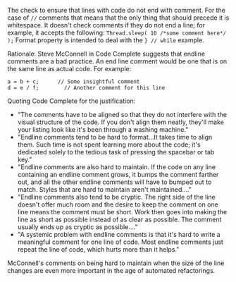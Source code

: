 The check to ensure that lines with code do not end with comment. For
the case of `//` comments that means that the only thing that should
precede it is whitespace. It doesn't check comments if they do not end a
line; for example, it accepts the following:
`Thread.sleep( 10 /*some comment here*/ );` Format property is intended
to deal with the `} // while` example.

Rationale: Steve McConnell in Code Complete suggests that endline
comments are a bad practice. An end line comment would be one that is on
the same line as actual code. For example:

    a = b + c;      // Some insightful comment
    d = e / f;        // Another comment for this line
            

Quoting Code Complete for the justification:

-   "The comments have to be aligned so that they do not interfere with
    the visual structure of the code. If you don't align them neatly,
    they'll make your listing look like it's been through a washing
    machine."
-   "Endline comments tend to be hard to format...It takes time to align
    them. Such time is not spent learning more about the code; it's
    dedicated solely to the tedious task of pressing the spacebar or tab
    key."
-   "Endline comments are also hard to maintain. If the code on any line
    containing an endline comment grows, it bumps the comment farther
    out, and all the other endline comments will have to bumped out to
    match. Styles that are hard to maintain aren't maintained...."
-   "Endline comments also tend to be cryptic. The right side of the
    line doesn't offer much room and the desire to keep the comment on
    one line means the comment must be short. Work then goes into making
    the line as short as possible instead of as clear as possible. The
    comment usually ends up as cryptic as possible...."
-   "A systemic problem with endline comments is that it's hard to write
    a meaningful comment for one line of code. Most endline comments
    just repeat the line of code, which hurts more than it helps."

McConnell's comments on being hard to maintain when the size of the line
changes are even more important in the age of automated refactorings.
